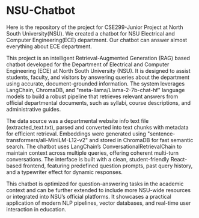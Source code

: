 # NSU-Chatbot
Here is the repository of the project for CSE299-Junior Project at North South University(NSU). We created a chatbot for NSU Electrical and Computer Engineering(ECE) department. Our chatbot can answer almost everything about ECE department.

This project is an intelligent Retrieval-Augmented Generation (RAG) based chatbot developed for the Department of Electrical and Computer Engineering (ECE) at North South University (NSU). It is designed to assist students, faculty, and visitors by answering queries about the department using accurate, document-grounded information. The system leverages LangChain, ChromaDB, and "meta-llama/Llama-2-7b-chat-hf" language models to build a robust pipeline that retrieves relevant answers from official departmental documents, such as syllabi, course descriptions, and administrative guides.

The data source was a departmental website info text file (extracted_text.txt), parsed and converted into text chunks with metadata for efficient retrieval. Embeddings were generated using "sentence-transformers/all-MiniLM-L12-v2" and stored in ChromaDB for fast semantic search. The chatbot uses LangChain’s ConversationalRetrievalChain to maintain context across multiple queries, offering coherent multi-turn conversations. The interface is built with a clean, student-friendly React-based frontend, featuring predefined question prompts, past query history, and a typewriter effect for dynamic responses.

This chatbot is optimized for question-answering tasks in the academic context and can be further extended to include more NSU-wide resources or integrated into NSU’s official platforms. It showcases a practical application of modern NLP pipelines, vector databases, and real-time user interaction in education.
